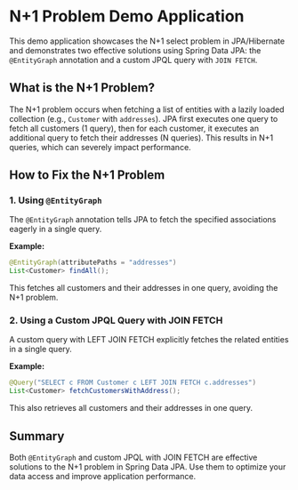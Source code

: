 # N+1 Problem Demo Application

This demo application showcases the N+1 select problem in JPA/Hibernate and demonstrates two effective solutions using Spring Data JPA: the `@EntityGraph` annotation and a custom JPQL query with `JOIN FETCH`.

## What is the N+1 Problem?

The N+1 problem occurs when fetching a list of entities with a lazily loaded collection (e.g., `Customer` with `addresses`). JPA first executes one query to fetch all customers (1 query), then for each customer, it executes an additional query to fetch their addresses (N queries). This results in N+1 queries, which can severely impact performance.

## How to Fix the N+1 Problem

### 1. Using `@EntityGraph`
The `@EntityGraph` annotation tells JPA to fetch the specified associations eagerly in a single query.

**Example:**

```java
@EntityGraph(attributePaths = "addresses")
List<Customer> findAll();
```
This fetches all customers and their addresses in one query, avoiding the N+1 problem.

### 2. Using a Custom JPQL Query with JOIN FETCH
A custom query with LEFT JOIN FETCH explicitly fetches the related entities in a single query.

**Example:**

```java
@Query("SELECT c FROM Customer c LEFT JOIN FETCH c.addresses")
List<Customer> fetchCustomersWithAddress();
```
This also retrieves all customers and their addresses in one query.

## Summary
Both `@EntityGraph` and custom JPQL with JOIN FETCH are effective solutions to the N+1 problem in Spring Data JPA. 
Use them to optimize your data access and improve application performance.